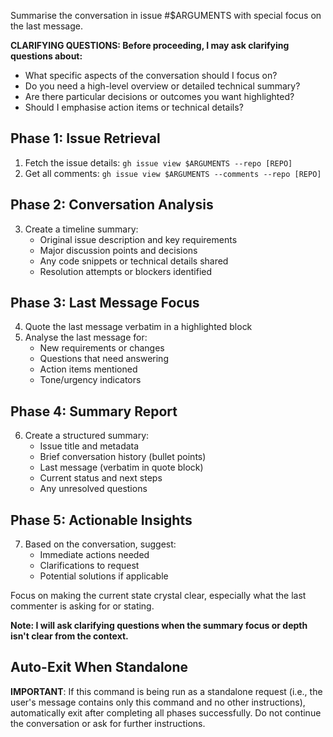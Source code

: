 Summarise the conversation in issue #$ARGUMENTS with special focus on the last message.

**CLARIFYING QUESTIONS: Before proceeding, I may ask clarifying questions about:**
- What specific aspects of the conversation should I focus on?
- Do you need a high-level overview or detailed technical summary?
- Are there particular decisions or outcomes you want highlighted?
- Should I emphasise action items or technical details?

## Phase 1: Issue Retrieval
1. Fetch the issue details: `gh issue view $ARGUMENTS --repo [REPO]`
2. Get all comments: `gh issue view $ARGUMENTS --comments --repo [REPO]`

## Phase 2: Conversation Analysis
3. Create a timeline summary:
   - Original issue description and key requirements
   - Major discussion points and decisions
   - Any code snippets or technical details shared
   - Resolution attempts or blockers identified

## Phase 3: Last Message Focus
4. Quote the last message verbatim in a highlighted block
5. Analyse the last message for:
   - New requirements or changes
   - Questions that need answering
   - Action items mentioned
   - Tone/urgency indicators

## Phase 4: Summary Report
6. Create a structured summary:
   - Issue title and metadata
   - Brief conversation history (bullet points)
   - Last message (verbatim in quote block)
   - Current status and next steps
   - Any unresolved questions

## Phase 5: Actionable Insights
7. Based on the conversation, suggest:
   - Immediate actions needed
   - Clarifications to request
   - Potential solutions if applicable

Focus on making the current state crystal clear, especially what the last commenter is asking for or stating.

**Note: I will ask clarifying questions when the summary focus or depth isn't clear from the context.**

## Auto-Exit When Standalone
**IMPORTANT**: If this command is being run as a standalone request (i.e., the user's message contains only this command and no other instructions), automatically exit after completing all phases successfully. Do not continue the conversation or ask for further instructions.